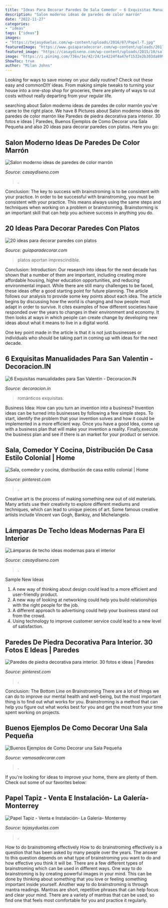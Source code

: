 ```yaml
---
title: "Ideas Para Decorar Paredes De Sala Comedor ~ 6 Exquisitas Manualidades Para San Valentin"
description: "Salon moderno ideas de paredes de color marrón"
date: "2022-11-27"
categories:
- "ideas"
tags: ["ideas"]
images:
- "https://tejasyduelas.com/wp-content/uploads/2016/07/Papel-T.jpg"
featuredImage: "https://www.guiaparadecorar.com/wp-content/uploads/2017/05/20-ideas-para-decorar-paredes-con-platos-18.jpg"
featured_image: "https://casaydiseno.com/wp-content/uploads/2015/10/salon-moderno-ideas-paredes-color-marron-televisor.jpg"
image: "https://i.pinimg.com/736x/1e/42/24/1e4224f4a47ef1532e2b303da8996060.jpg"
ShowToc: true
author: "Milan Johns"
---
```



Looking for ways to save money on your daily routine? Check out these easy and commonDIY ideas. From making simple tweaks to turning your house into a one-stop shop for groceries, there are plenty of ways to cut costs without really departing from your regular life.

	

		
searching about Salon moderno ideas de paredes de color marrón you've came to the right place. We have 8 Pictures about Salon moderno ideas de paredes de color marrón like Paredes de piedra decorativa para interior. 30 fotos e ideas | Paredes, Buenos Ejemplos de Como Decorar una Sala Pequeña and also 20 ideas para decorar paredes con platos. Here you go:
		
    
## Salon Moderno Ideas De Paredes De Color Marrón

<img loading=lazy src="https://casaydiseno.com/wp-content/uploads/2015/10/salon-moderno-ideas-paredes-color-marron-televisor.jpg" onerror="this.onerror=null;this.src='https://tse2.mm.bing.net/th?id=OIP.QXTNafkn7NHLjnMpqxm1KgHaEl&amp;pid=15.1';" alt="Salon moderno ideas de paredes de color marrón">

_Source: casaydiseno.com_

>. 

	

Conclusion: The key to success with brainstroming is to be consistent with your practice.
In order to be successful with brainstroming, you must be consistent with your practice. This means always using the same steps and techniques when working on a problem or brainstorming. Brainstorming is an important skill that can help you achieve success in anything you do.

    
## 20 Ideas Para Decorar Paredes Con Platos

<img loading=lazy src="https://www.guiaparadecorar.com/wp-content/uploads/2017/05/20-ideas-para-decorar-paredes-con-platos-18.jpg" onerror="this.onerror=null;this.src='https://tse1.mm.bing.net/th?id=OIP.XG4E3M3gxwqgWHjUcA_CmgHaKr&amp;pid=15.1';" alt="20 ideas para decorar paredes con platos">

_Source: guiaparadecorar.com_

>platos aportan imprescindible. 

	

Conclusion:
Introduction: Our research into ideas for the next decade has shown that a number of them are important, including creating more affordable housing, higher education opportunities, and reducing environmental impact. While there are still many challenges to be faced, these ideas offer a good starting point for future planning. The article follows our analysis to provide some key points about each idea.
The article begins by discussing how the world is changing and how people must adapt in order to survive. It cites examples of how different societies have responded over the years to changes in their environment and economy. It then looks at ways in which people can create change by developing new ideas about what it means to live in a digital world.

One key point made in the article is that it is not just businesses or individuals who should be taking part in coming up with ideas for the next decade.

    
## 6 Exquisitas Manualidades Para San Valentin - Decoracion.IN

<img loading=lazy src="https://decoracion.in/wp-content/uploads/ambientes-romanticos-1.jpg" onerror="this.onerror=null;this.src='https://tse3.mm.bing.net/th?id=OIP.ImN_AguPYXtLiGujCc60DAHaJ8&amp;pid=15.1';" alt="6 Exquisitas manualidades para San Valentin - Decoracion.IN">

_Source: decoracion.in_

>románticos exquisitas. 

	

Business Idea: How can you turn an invention into a business?
Invention ideas can be turned into businesses by following a few simple steps. To start, identify the problem that your invention solves and how it could be implemented in a more efficient way. Once you have a good Idea, come up with a business plan that will make your invention a reality. Finally,execute the business plan and see if there is an market for your product or service.

    
## Sala, Comedor Y Cocina, Distribución De Casa Estilo Colonial | Home

<img loading=lazy src="https://i.pinimg.com/736x/1e/42/24/1e4224f4a47ef1532e2b303da8996060.jpg" onerror="this.onerror=null;this.src='https://tse4.mm.bing.net/th?id=OIP.bNU3qfzxVFjXoxnDAR64xgHaE6&amp;pid=15.1';" alt="Sala, comedor y cocina, distribución de casa estilo colonial | Home">

_Source: pinterest.com_

>. 

	

Creative art is the process of making something new out of old materials. Many artists use their creativity to explore different mediums and techniques, which can lead to unique pieces of art. Some famous creative artists include Vincent van Gogh, Banksy, and Michelangelo.

    
## Lámparas De Techo Ideas Modernas Para El Interior

<img loading=lazy src="https://casaydiseno.com/wp-content/uploads/2015/05/lamparas-de-techo-ideas-modernas-comedor-abierto-cocina.jpeg" onerror="this.onerror=null;this.src='https://tse3.mm.bing.net/th?id=OIP.l0WXQD76IBDQcFcZ8YHBpQHaLH&amp;pid=15.1';" alt="Lámparas de techo ideas modernas para el interior">

_Source: casaydiseno.com_

>. 

	

Sample New Ideas
1. A new way of thinking about design could lead to a more efficient and user-friendly product.
2. A new way of looking at networking could help you build relationships with the right people for the job.
3. A different approach to advertising could help your business stand out from the crowd.
4. Using technology to improve customer service could lead to a new level of satisfaction.

    
## Paredes De Piedra Decorativa Para Interior. 30 Fotos E Ideas | Paredes

<img loading=lazy src="https://i.pinimg.com/736x/77/31/cc/7731cc2e648ee1ea88417748d056c0aa.jpg" onerror="this.onerror=null;this.src='https://tse2.mm.bing.net/th?id=OIP.X-_KOuCFfzgPmnRUN38ygwHaJ4&amp;pid=15.1';" alt="Paredes de piedra decorativa para interior. 30 fotos e ideas | Paredes">

_Source: pinterest.com_

>. 

	

Conclusion: The Bottom Line on Brainstroming
There are a lot of things we can do to improve our mental health and well-being, but the most important thing is to find out what works for you. Brainstroming is a method that can help you figure out what works best for you and get the most from your time spent working on projects.

    
## Buenos Ejemplos De Como Decorar Una Sala Pequeña

<img loading=lazy src="http://vamosadecorar.com/wp-content/uploads/2017/07/decorar-salas-chicas-7.jpg" onerror="this.onerror=null;this.src='https://tse1.mm.bing.net/th?id=OIP.eb8PDXRp_EGHNNQNTPTvhAHaFr&amp;pid=15.1';" alt="Buenos Ejemplos de Como Decorar una Sala Pequeña">

_Source: vamosadecorar.com_

>. 

	

If you're looking for ideas to improve your home, there are plenty of them. Check out some of our favorites below: 

    
## Papel Tapiz - Venta E Instalación- La Galería- Monterrey

<img loading=lazy src="https://tejasyduelas.com/wp-content/uploads/2016/07/Papel-T.jpg" onerror="this.onerror=null;this.src='https://tse3.mm.bing.net/th?id=OIP.xlXElEC0ymZLyhH_dWJbSQHaFi&amp;pid=15.1';" alt="Papel Tapiz - Venta e Instalación- La Galería- Monterrey">

_Source: tejasyduelas.com_

>. 

	

How to do brainstroming effectively
How to do brainstroming effectively is a question that has been asked by many people over the years. The answer to this question depends on what type of brainstroming you want to do and how effective you think it will be. There are a few different types of brainstroming which can be used in different ways. 
One way to do brainstroming is by creating powerful images in your mind. This can be done by thinking about something that you love or feeling something important inside yourself. Another way to do brainstroming is through mantra readings. Mantras are short, repetitive phrases that can help focus and clear your mind. There are a variety of mantras that can be used, so find one that feels most comfortable for you and practice it regularly.

